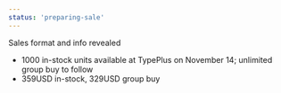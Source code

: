 ```yaml
---
status: 'preparing-sale'
---
```

Sales format and info revealed

- 1000 in-stock units available at TypePlus on November 14; unlimited group buy to follow
- 359USD in-stock, 329USD group buy